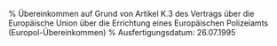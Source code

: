 % Übereinkommen auf Grund von Artikel K.3 des Vertrags über die Europäische Union über die Errichtung eines Europäischen Polizeiamts  (Europol-Übereinkommen)
% Ausfertigungsdatum: 26.07.1995
 